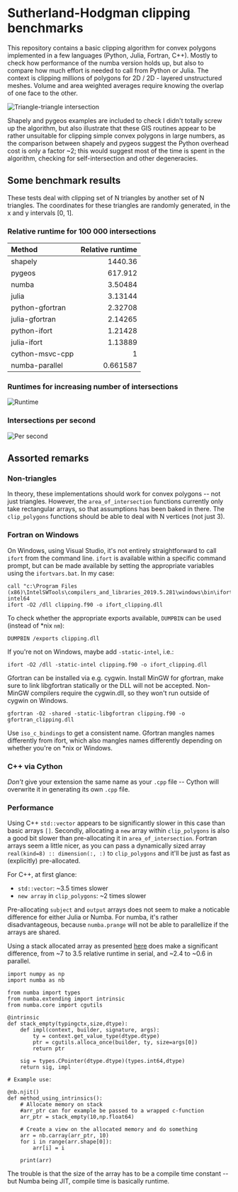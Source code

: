 # Sutherland-Hodgman clipping benchmarks

This repository contains a basic clipping algorithm for convex polygons
implemented in a few languages (Python, Julia, Fortran, C++). Mostly to check
how performance of the numba version holds up, but also to compare how much
effort is needed to call from Python or Julia. The context is clipping millions
of polygons for 2D / 2D - layered unstructured meshes. Volume and area weighted
averages require knowing the overlap of one face to the other.

![Triangle-triangle intersection](./intersection.svg)

Shapely and pygeos examples are included to check I didn't totally screw up the
algorithm, but also illustrate that these GIS routines appear to be rather
unsuitable for clipping simple convex polygons in large numbers, as the
comparison between shapely and pygeos suggest the Python overhead cost is only a
factor ~2; this would suggest most of the time is spent in the algorithm,
checking for self-intersection and other degeneracies. 

## Some benchmark results

These tests deal with clipping set of N triangles by another set of N triangles.
The coordinates for these triangles are randomly generated, in the x and
y intervals [0, 1].

### Relative runtime for 100 000 intersections

| Method          |   Relative runtime |
|:----------------|-------------------:|
| shapely         |        1440.36     |
| pygeos          |         617.912    |
| numba           |           3.50484  |
| julia           |           3.13144  |
| python-gfortran |           2.32708  |
| julia-gfortran  |           2.14265  |
| python-ifort    |           1.21428  |
| julia-ifort     |           1.13889  |
| cython-msvc-cpp |           1        |
| numba-parallel  |           0.661587 |

### Runtimes for increasing number of intersections

![Runtime](./runtime.svg)

### Intersections per second

![Per second](./per_second.svg)

## Assorted remarks

### Non-triangles

In theory, these implementations should work for convex polygons -- not just
triangles. However, the `area_of_intersection` functions currently only take
rectangular arrays, so that assumptions has been baked in there. The
`clip_polygons` functions should be able to deal with N vertices (not just 3).

### Fortran on Windows

On Windows, using Visual Studio, it's not entirely straightforward to call
`ifort` from the command line. `ifort` is available within a specific command
prompt, but can be made available by setting the appropriate variables using the
`ifortvars.bat`. In my case:

```
call "c:\Program Files (x86)\IntelSWTools\compilers_and_libraries_2019.5.281\windows\bin\ifortvars.bat" intel64
ifort -O2 /dll clipping.f90 -o ifort_clipping.dll
```

To check whether the appropriate exports available, `DUMPBIN` can be used
(instead of *nix `nm`):

```
DUMPBIN /exports clipping.dll
```

If you're not on Windows, maybe add `-static-intel`, i.e.:

```
ifort -O2 /dll -static-intel clipping.f90 -o ifort_clipping.dll
```

Gfortran can be installed via e.g. cygwin. Install MinGW for gfortran, make sure
to link libgfortran statically or the DLL will not be accepted. Non-MinGW
compilers require the cygwin.dll, so they won't run outside of cygwin on
Windows.

```
gfortran -O2 -shared -static-libgfortran clipping.f90 -o gfortran_clipping.dll 
```

Use `iso_c_bindings` to get a consistent name. Gfortran mangles names
differently from ifort, which also mangles names differently depending on
whether you're on *nix or Windows.


### C++ via Cython

*Don't* give your extension the same name as your `.cpp` file -- Cython will
overwrite it in generating its own `.cpp` file.

### Performance

Using C++ `std::vector` appears to be significantly slower in this case than
basic arrays `[]`. Secondly, allocating a `new` array within `clip_polygons` is
also a good bit slower than pre-allocating it in `area_of_intersection`. 
Fortran arrays seem a little nicer, as you can pass a dynamically sized array
`real(kind=8) :: dimension(:, :)` to `clip_polygons` and it'll be just as fast
as (explicitly) pre-allocated.

For C++, at first glance:

* `std::vector`: ~3.5 times slower
* `new array` in `clip_polygons`: ~2 times slower

Pre-allocating `subject` and `output` arrays does not seem to make a noticable
difference for either Julia or Numba. For numba, it's rather disadvantageous,
because `numba.prange` will not be able to parallellize if the arrays are shared.

Using a stack allocated array as presented
[here](https://github.com/numba/numba/issues/5084) does make a significant
difference, from ~7 to 3.5 relative runtime in serial, and ~2.4 to ~0.6 in
parallel.

```
import numpy as np
import numba as nb

from numba import types
from numba.extending import intrinsic
from numba.core import cgutils

@intrinsic
def stack_empty(typingctx,size,dtype):
    def impl(context, builder, signature, args):
        ty = context.get_value_type(dtype.dtype)
        ptr = cgutils.alloca_once(builder, ty, size=args[0])
        return ptr
    
    sig = types.CPointer(dtype.dtype)(types.int64,dtype)
    return sig, impl

# Example use:

@nb.njit()
def method_using_intrinsics():
    # Allocate memory on stack
    #arr_ptr can for example be passed to a wrapped c-function
    arr_ptr = stack_empty(10,np.float64)

    # Create a view on the allocated memory and do something
    arr = nb.carray(arr_ptr, 10)
    for i in range(arr.shape[0]):
        arr[i] = i

    print(arr)
```

The trouble is that the size of the array has to be a compile time constant --
but Numba being JIT, compile time is basically runtime.
